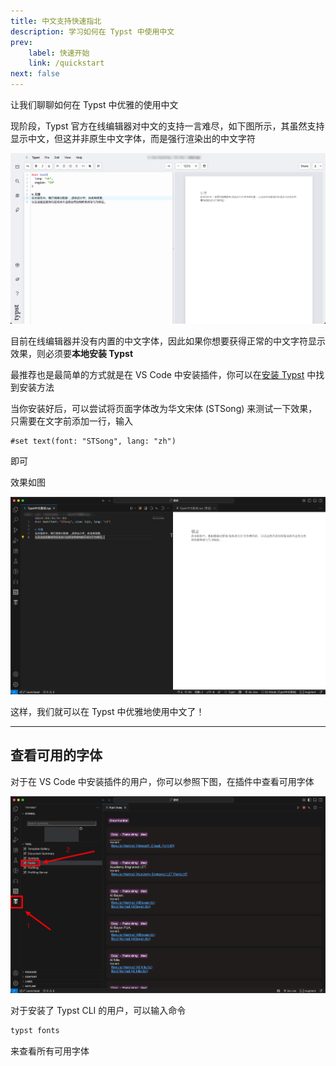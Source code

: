 ```yaml
---
title: 中文支持快速指北
description: 学习如何在 Typst 中使用中文
prev: 
    label: 快速开始
    link: /quickstart
next: false
---
```


让我们聊聊如何在 Typst 中优雅的使用中文

现阶段，Typst 官方在线编辑器对中文的支持一言难尽，如下图所示，其虽然支持显示中文，但这并非原生中文字体，而是强行渲染出的中文字符

![Typst 应用截图](Chinese_Support.png)

目前在线编辑器并没有内置的中文字体，因此如果你想要获得正常的中文字符显示效果，则必须要**本地安装 Typst**

最推荐也是最简单的方式就是在 VS Code 中安装插件，你可以在[安装 Typst](/tutorial/installing-typst/#vs-code-推荐) 中找到安装方法

当你安装好后，可以尝试将页面字体改为华文宋体 (STSong) 来测试一下效果，只需要在文字前添加一行，输入

```typst
#set text(font: "STSong", lang: "zh")
```

即可

效果如图

![VS Code 截图](Chinese_Show.png)

这样，我们就可以在 Typst 中优雅地使用中文了！

---

## 查看可用的字体

对于在 VS Code 中安装插件的用户，你可以参照下图，在插件中查看可用字体

![VS Code 截图](Chinese_Fonts.png)

对于安装了 Typst CLI 的用户，可以输入命令

```bash
typst fonts
```

来查看所有可用字体